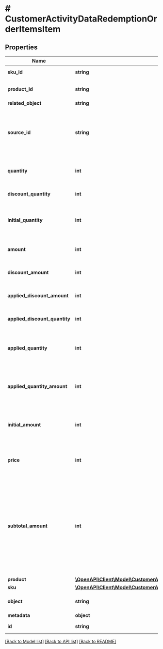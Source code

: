 # # CustomerActivityDataRedemptionOrderItemsItem

## Properties

Name | Type | Description | Notes
------------ | ------------- | ------------- | -------------
**sku_id** | **string** | Unique identifier of the SKU. It is assigned by Voucherify. | [optional]
**product_id** | **string** | Unique identifier of the product. It is assigned by Voucherify. | [optional]
**related_object** | **string** |  | [optional]
**source_id** | **string** | The merchant&#39;s product/SKU ID (if it is different from the Voucherify product/SKU ID). It is useful in the integration between multiple systems. It can be an ID from an eCommerce site, a database, or a third-party service. | [optional]
**quantity** | **int** | The quantity of the particular item in the cart. and Quantity of the particular item in the cart. | [optional]
**discount_quantity** | **int** | Number of dicounted items. and Number of discounted items. | [optional]
**initial_quantity** | **int** | A positive integer in the smallest unit quantity representing the total amount of the order; this is the sum of the order items&#39; quantity. | [optional]
**amount** | **int** | The total amount of the order item (price * quantity). and Total amount of the order item (price * quantity). | [optional]
**discount_amount** | **int** | Sum of all order-item-level discounts applied to the order. | [optional]
**applied_discount_amount** | **int** | This field shows the order-level discount applied. and Order-level discount amount applied in the transaction. | [optional]
**applied_discount_quantity** | **int** | Number of the discounted items applied in the transaction. | [optional]
**applied_quantity** | **int** | Quantity of items changed by the application of a new quantity items. It can be positive when an item is added or negative if an item is replaced. | [optional]
**applied_quantity_amount** | **int** | Amount for the items changed by the application of a new quantity items. It can be positive when an item is added or negative if an item is replaced. | [optional]
**initial_amount** | **int** | A positive integer in the smallest currency unit (e.g. 100 cents for $1.00) representing the total amount of the order. This is the sum of the order items&#39; amounts. | [optional]
**price** | **int** | Unit price of an item. Value is multiplied by 100 to precisely represent 2 decimal places. For example &#x60;10000 cents&#x60; for &#x60;$100.00&#x60;. | [optional]
**subtotal_amount** | **int** | Final order item amount after the applied item-level discount.  If there are no item-level discounts applied, this item is equal to the &#x60;amount&#x60;.    &#x60;subtotal_amount&#x60;&#x3D;&#x60;amount&#x60;-&#x60;applied_discount_amount&#x60; and Final order item amount after the applied item-level discount.  If there are no item-level discounts applied, this item is equal to the &#x60;amount&#x60;.    &#x60;subtotal_amount&#x60;&#x3D;&#x60;amount&#x60;-&#x60;discount_amount&#x60; | [optional]
**product** | [**\OpenAPI\Client\Model\CustomerActivityDataRedemptionOrderItemsItemProduct**](CustomerActivityDataRedemptionOrderItemsItemProduct.md) |  | [optional]
**sku** | [**\OpenAPI\Client\Model\CustomerActivityDataRedemptionOrderItemsItemSku**](CustomerActivityDataRedemptionOrderItemsItemSku.md) |  | [optional]
**object** | **string** |  | [optional] [default to 'order_item']
**metadata** | **object** |  | [optional]
**id** | **string** | Unique identifier of the order line item. | [optional]

[[Back to Model list]](../../README.md#models) [[Back to API list]](../../README.md#endpoints) [[Back to README]](../../README.md)
